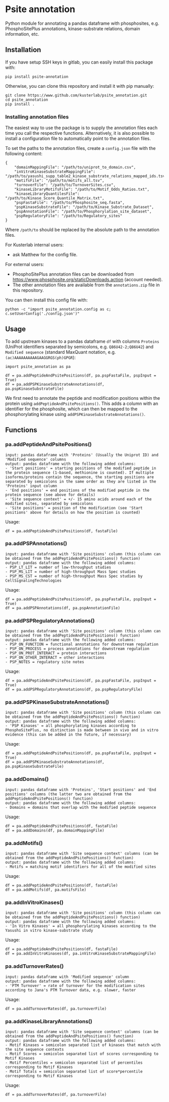 # Psite annotation

Python module for annotating a pandas dataframe with phosphosites, e.g. PhosphoSitePlus annotations, kinase-substrate relations, domain information, etc.

## Installation

If you have setup SSH keys in gitlab, you can easily install this package with:

```
pip install psite-annotation
```

Otherwise, you can clone this repository and install it with pip manually:

```
git clone https://www.github.com/kusterlab/psite_annotation.git
cd psite_annotation
pip install .
```

### Installing annotation files

The easiest way to use the package is to supply the annotation files each time you call the respective functions.
Alternatively, it is also possible to install a configuration file to automatically point to the annotation files.

To set the paths to the annotation files, create a `config.json` file with the following content:

```
{
    "domainMappingFile": "/path/to/uniprot_to_domain.csv",
    "inVitroKinaseSubstrateMappingFile": "/path/to/yasushi_supp_table2_kinase_substrate_relations_mapped_ids.tsv",
    "motifsFile": "/path/to/motifs_all.tsv",
    "turnoverFile": "/path/to/TurnoverSites.csv",
    "kinaseLibraryMotifsFile": "/path/to/Motif_Odds_Ratios.txt",
    "kinaseLibraryQuantilesFile": "/path/to/Kinase_Score_Quantile_Matrix.txt",
    "pspFastaFile": "/path/to/Phosphosite_seq.fasta",
    "pspKinaseSubstrateFile": "/path/to/Kinase_Substrate_Dataset",
    "pspAnnotationFile": "/path/to/Phosphorylation_site_dataset",
    "pspRegulatoryFile": "/path/to/Regulatory_sites"
}
```

Where `/path/to` should be replaced by the absolute path to the annotation files.

For Kusterlab internal users:

- ask Matthew for the config file.

For external users:

- PhosphoSitePlus annotation files can be downloaded from https://www.phosphosite.org/staticDownloads.action (account needed).
- The other annotation files are available from the `annotations.zip` file in this repository.

You can then install this config file with:

```
python -c "import psite_annotation.config as c; c.setUserConfig('./config.json')"
```

## Usage

To add upstream kinases to a pandas dataframe `df` with columns `Proteins` (UniProt identifiers separated by semicolons, e.g. `Q86U42-2;Q86U42`) and `Modified sequence` (standard MaxQuant notation, e.g. `(ac)AAAAAAAAAAGAAGGRGS(ph)GPGR`):

```
import psite_annotation as pa

df = pa.addPeptideAndPsitePositions(df, pa.pspFastaFile, pspInput = True)
df = pa.addPSPKinaseSubstrateAnnotations(df, pa.pspKinaseSubstrateFile)
```

We first need to annotate the peptide and modification positions within the protein using `addPeptideAndPsitePositions()`. This adds a column with an identifier for the phosphosite, which can then be mapped to the phosphorylating kinase using `addPSPKinaseSubstrateAnnotations()`.

## Functions

### pa.addPeptideAndPsitePositions()

```
input: pandas dataframe with 'Proteins' (Usually the Uniprot ID) and 'Modified sequence' columns
output: pandas dataframe with the following added columns:
- 'Start positions' = starting positions of the modified peptide in the protein sequence (1-based, methionine is counted). If multiple isoforms/proteins contain the sequence, the starting positions are separated by semicolons in the same order as they are listed in the 'Proteins' input column
- 'End positions' = end positions of the modified peptide in the protein sequence (see above for details)
- 'Site sequence context' = +/- 15 amino acids around each of the modified sites, separated by semicolons
- 'Site positions' = position of the modification (see 'Start positions' above for details on how the position is counted)
```

Usage:

```
df = pa.addPeptideAndPsitePositions(df, fastaFile)
```

### pa.addPSPAnnotations()

```
input: pandas dataframe with 'Site positions' column (this column can be obtained from the addPeptideAndPsitePositions() function)
output: pandas dataframe with the following added columns:
- PSP_LT_LIT = number of low-throughput studies
- PSP_MS_LIT = number of high-throughput Mass Spec studies
- PSP_MS_CST = number of high-throughput Mass Spec studies by CellSignalingTechnologies
```

Usage:

```
df = pa.addPeptideAndPsitePositions(df, pa.pspFastaFile, pspInput = True)
df = pa.addPSPAnnotations(df, pa.pspAnnotationFile)
```

### pa.addPSPRegulatoryAnnotations()

```
input: pandas dataframe with 'Site positions' column (this column can be obtained from the addPeptideAndPsitePositions() function)
output: pandas dataframe with the following added columns:
- PSP_ON_FUNCTION = functional annotations for downstream regulation
- PSP_ON_PROCESS = process annotations for downstream regulation
- PSP_ON_PROT_INTERACT = protein interactions
- PSP_ON_OTHER_INTERACT = other interactions
- PSP_NOTES = regulatory site notes
```

Usage:

```
df = pa.addPeptideAndPsitePositions(df, pa.pspFastaFile, pspInput = True)
df = pa.addPSPRegulatoryAnnotations(df, pa.pspRegulatoryFile)
```

### pa.addPSPKinaseSubstrateAnnotations()

```
input: pandas dataframe with 'Site positions' column (this column can be obtained from the addPeptideAndPsitePositions() function)
output: pandas dataframe with the following added columns:
- 'PSP Kinases' = all phosphorylating kinases according to PhosphoSitePlus, no distinction is made between in vivo and in vitro evidence (this can be added in the future, if necessary)
```

Usage:

```
df = pa.addPeptideAndPsitePositions(df, pa.pspFastaFile, pspInput = True)
df = pa.addPSPKinaseSubstrateAnnotations(df, pa.pspKinaseSubstrateFile)
```

### pa.addDomains()

```
input: pandas dataframe with 'Proteins', 'Start positions' and 'End positions' columns (the latter two are obtained from the addPeptideAndPsitePositions() function)
output: pandas dataframe with the following added columns:
- Domains = domains that overlap with the modified peptide sequence
```

Usage:

```
df = pa.addPeptideAndPsitePositions(df, fastaFile)
df = pa.addDomains(df, pa.domainMappingFile)
```

### pa.addMotifs()

```
input: pandas dataframe with 'Site sequence context' columns (can be obtained from the addPeptideAndPsitePositions() function)
output: pandas dataframe with the following added columns:
- Motifs = matching motif identifiers for all of the modified sites
```

Usage:

```
df = pa.addPeptideAndPsitePositions(df, fastaFile)
df = pa.addMotifs(df, pa.motifsFile)
```

### pa.addInVitroKinases()

```
input: pandas dataframe with 'Site positions' column (this column can be obtained from the addPeptideAndPsitePositions() function)
output: pandas dataframe with the following added columns:
- 'In Vitro Kinases' = all phosphorylating kinases according to the Yasushi in vitro kinase-substrate study
```

Usage:

```
df = pa.addPeptideAndPsitePositions(df, fastaFile)
df = pa.addInVitroKinases(df, pa.inVitroKinaseSubstrateMappingFile)
```

### pa.addTurnoverRates()

```
input: pandas dataframe with 'Modified sequence' column
output: pandas dataframe with the following added columns:
- 'PTM Turnover' = rate of turnover for the modification sites according to Jana's PTM Turnover data, e.g. slower, faster
```

Usage:

```
df = pa.addTurnoverRates(df, pa.turnoverFile)
```

### pa.addKinaseLibraryAnnotations()

```
input: pandas dataframe with 'Site sequence context' columns (can be obtained from the addPeptideAndPsitePositions() function)
output: pandas dataframe with the following added columns:
- Motif Kinases = semicolon separated list of kinases that match with the site sequence contexts
- Motif Scores = semicolon separated list of scores corresponding to Motif Kinases
- Motif Percentiles = semicolon separated list of percentiles corresponding to Motif Kinases
- Motif Totals = semicolon separated list of score*percentile corresponding to Motif Kinases
```

Usage:

```
df = pa.addTurnoverRates(df, pa.turnoverFile)
```
